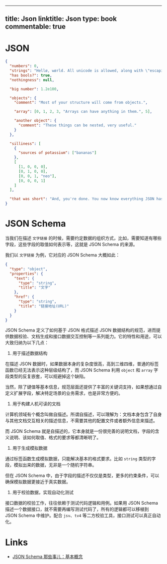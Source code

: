 
---
title: Json
linktitle: Json
type: book
commentable: true
---

# JSON

```json
{
  "numbers": 0,
  "strings": "Hellø, wørld. All unicode is allowed, along with \"escaping\".",
  "has bools?": true,
  "nothingness": null,

  "big number": 1.2e100,

  "objects": {
    "comment": "Most of your structure will come from objects.",

    "array": [0, 1, 2, 3, "Arrays can have anything in them.", 5],

    "another object": {
      "comment": "These things can be nested, very useful."
    }
  },

  "silliness": [
    {
      "sources of potassium": ["bananas"]
    },
    [
      [1, 0, 0, 0],
      [0, 1, 0, 0],
      [0, 0, 1, "neo"],
      [0, 0, 0, 1]
    ]
  ],

  "that was short": "And, you're done. You now know everything JSON has to offer."
}
```

# JSON Schema

当我们在描述 `文字链接` 的时候，需要约定数据的组织方式，比如，需要知道有哪些字段，这些字段的取值如何表示等，这就是 JSON Schema 的来源。

我们以 `文字链接` 为例，它对应的 JSON Schema 大概如此：

```json
{
  "type": "object",
  "properties": {
    "text": {
      "type": "string",
      "title": "文字"
    },
    "href": {
      "type": "string",
      "title": "链接地址(URL)"
    }
  }
}
```

JSON Schema 定义了如何基于 JSON 格式描述 JSON 数据结构的规范，进而提供数据校验、文档生成和接口数据交互控制等一系列能力。它的特性和用途，可以大致归纳为以下几点：

1. 用于描述数据结构

在描述 JSON 数据时，如果数据本身的复杂度很高，高到三维四维，普通的标签函数已经无法表示这种层级结构了，而 JSON Schema 利用 `object` 和 `array` 字段类型的反复嵌套，可以规避掉这个缺陷。

当然，除了键值等基本信息，规范层面还提供了丰富的关键词支持，如果想通过自定义扩展字段，解决特定场景的业务需求，也是非常方便的。

1. 用于构建人机可读的文档

计算机领域有个概念叫做自描述。所谓自描述，可以理解为：文档本身包含了自身与其他文档交互相关的描述信息，不需要其他的配置文件或者额外信息来描述。

而 JSON Schema 就是自描述的，它本身就是一份很完善的说明文档，字段的含义说明、该如何取值、格式的要求等都清晰明了。

1. 用于生成模拟数据

通过标签函数生成模拟数据，只能解决基本的格式要求。比如 `string` 类型的字段，模拟出来的数据，无非是一个随机字符串。

但在 JSON Schema 中，由于字段的描述不仅仅是类型，更多的约束条件，可以确保模拟数据更接近于真实数据。

1. 用于校验数据，实现自动化测试

接口数据的校验工作，往往依赖于测试代码逻辑和用例。如果用 JSON Schema 描述一个数据接口，就不需要再编写测试代码了，所有的逻辑都可以移植到 JSON Schema 中维护。配合 `jsv`、`tv4` 等二方校验工具，接口测试可以真正自动化。

# Links

- [JSON Schema 那些事儿：基本概念 ](http://taobaofed.org/blog/2016/01/25/jsonschema/)

    
